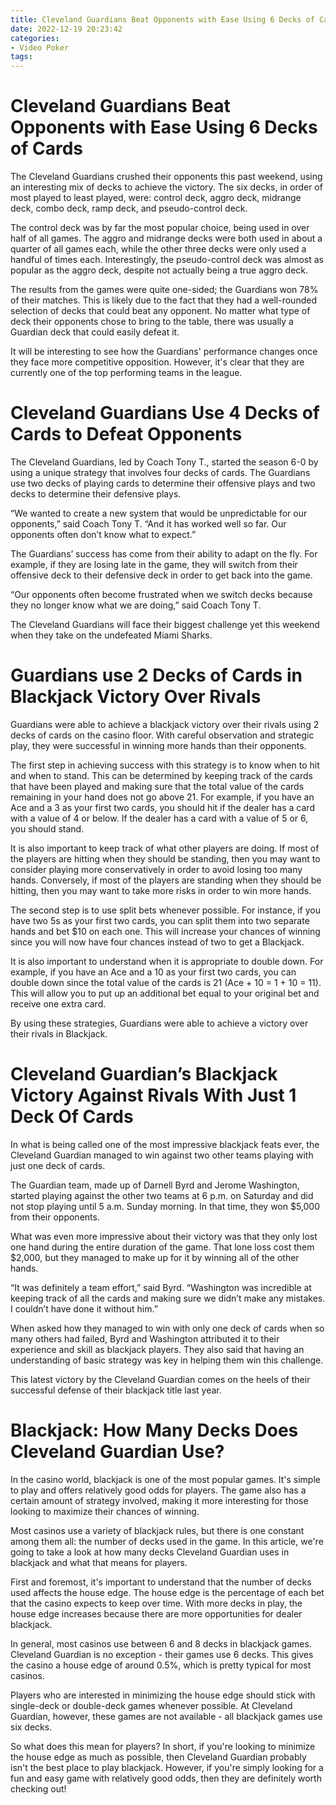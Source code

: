 ```yaml
---
title: Cleveland Guardians Beat Opponents with Ease Using 6 Decks of Cards 
date: 2022-12-19 20:23:42
categories:
- Video Poker
tags:
---
```



#  Cleveland Guardians Beat Opponents with Ease Using 6 Decks of Cards 


The Cleveland Guardians crushed their opponents this past weekend, using an interesting mix of decks to achieve the victory. The six decks, in order of most played to least played, were: control deck, aggro deck, midrange deck, combo deck, ramp deck, and pseudo-control deck.

The control deck was by far the most popular choice, being used in over half of all games. The aggro and midrange decks were both used in about a quarter of all games each, while the other three decks were only used a handful of times each. Interestingly, the pseudo-control deck was almost as popular as the aggro deck, despite not actually being a true aggro deck.

The results from the games were quite one-sided; the Guardians won 78% of their matches. This is likely due to the fact that they had a well-rounded selection of decks that could beat any opponent. No matter what type of deck their opponents chose to bring to the table, there was usually a Guardian deck that could easily defeat it.

It will be interesting to see how the Guardians' performance changes once they face more competitive opposition. However, it's clear that they are currently one of the top performing teams in the league.

#  Cleveland Guardians Use 4 Decks of Cards to Defeat Opponents 

The Cleveland Guardians, led by Coach Tony T., started the season 6-0 by using a unique strategy that involves four decks of cards. The Guardians use two decks of playing cards to determine their offensive plays and two decks to determine their defensive plays.

“We wanted to create a new system that would be unpredictable for our opponents,” said Coach Tony T. “And it has worked well so far. Our opponents often don’t know what to expect.”

The Guardians’ success has come from their ability to adapt on the fly. For example, if they are losing late in the game, they will switch from their offensive deck to their defensive deck in order to get back into the game.

“Our opponents often become frustrated when we switch decks because they no longer know what we are doing,” said Coach Tony T.

The Cleveland Guardians will face their biggest challenge yet this weekend when they take on the undefeated Miami Sharks.

#  Guardians use 2 Decks of Cards in Blackjack Victory Over Rivals 

 Guardians were able to achieve a blackjack victory over their rivals using 2 decks of cards on the casino floor. With careful observation and strategic play, they were successful in winning more hands than their opponents.

The first step in achieving success with this strategy is to know when to hit and when to stand. This can be determined by keeping track of the cards that have been played and making sure that the total value of the cards remaining in your hand does not go above 21. For example, if you have an Ace and a 3 as your first two cards, you should hit if the dealer has a card with a value of 4 or below. If the dealer has a card with a value of 5 or 6, you should stand.

It is also important to keep track of what other players are doing. If most of the players are hitting when they should be standing, then you may want to consider playing more conservatively in order to avoid losing too many hands. Conversely, if most of the players are standing when they should be hitting, then you may want to take more risks in order to win more hands.

The second step is to use split bets whenever possible. For instance, if you have two 5s as your first two cards, you can split them into two separate hands and bet $10 on each one. This will increase your chances of winning since you will now have four chances instead of two to get a Blackjack.

It is also important to understand when it is appropriate to double down. For example, if you have an Ace and a 10 as your first two cards, you can double down since the total value of the cards is 21 (Ace + 10 = 1 + 10 = 11). This will allow you to put up an additional bet equal to your original bet and receive one extra card.

By using these strategies, Guardians were able to achieve a victory over their rivals in Blackjack.

#  Cleveland Guardian’s Blackjack Victory Against Rivals With Just 1 Deck Of Cards 

In what is being called one of the most impressive blackjack feats ever, the Cleveland Guardian managed to win against two other teams playing with just one deck of cards.

The Guardian team, made up of Darnell Byrd and Jerome Washington, started playing against the other two teams at 6 p.m. on Saturday and did not stop playing until 5 a.m. Sunday morning. In that time, they won $5,000 from their opponents.

What was even more impressive about their victory was that they only lost one hand during the entire duration of the game. That lone loss cost them $2,000, but they managed to make up for it by winning all of the other hands.

“It was definitely a team effort,” said Byrd. “Washington was incredible at keeping track of all the cards and making sure we didn’t make any mistakes. I couldn’t have done it without him.”

When asked how they managed to win with only one deck of cards when so many others had failed, Byrd and Washington attributed it to their experience and skill as blackjack players. They also said that having an understanding of basic strategy was key in helping them win this challenge.

This latest victory by the Cleveland Guardian comes on the heels of their successful defense of their blackjack title last year.

# Blackjack: How Many Decks Does Cleveland Guardian Use?

In the casino world, blackjack is one of the most popular games. It's simple to play and offers relatively good odds for players. The game also has a certain amount of strategy involved, making it more interesting for those looking to maximize their chances of winning.

Most casinos use a variety of blackjack rules, but there is one constant among them all: the number of decks used in the game. In this article, we're going to take a look at how many decks Cleveland Guardian uses in blackjack and what that means for players.

First and foremost, it's important to understand that the number of decks used affects the house edge. The house edge is the percentage of each bet that the casino expects to keep over time. With more decks in play, the house edge increases because there are more opportunities for dealer blackjack.

In general, most casinos use between 6 and 8 decks in blackjack games. Cleveland Guardian is no exception - their games use 6 decks. This gives the casino a house edge of around 0.5%, which is pretty typical for most casinos.

Players who are interested in minimizing the house edge should stick with single-deck or double-deck games whenever possible. At Cleveland Guardian, however, these games are not available - all blackjack games use six decks.

So what does this mean for players? In short, if you're looking to minimize the house edge as much as possible, then Cleveland Guardian probably isn't the best place to play blackjack. However, if you're simply looking for a fun and easy game with relatively good odds, then they are definitely worth checking out!